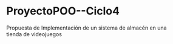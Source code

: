 # ProyectoPOO--Ciclo4
  Propuesta de Implementación de un sistema de almacén en una tienda de videojuegos
